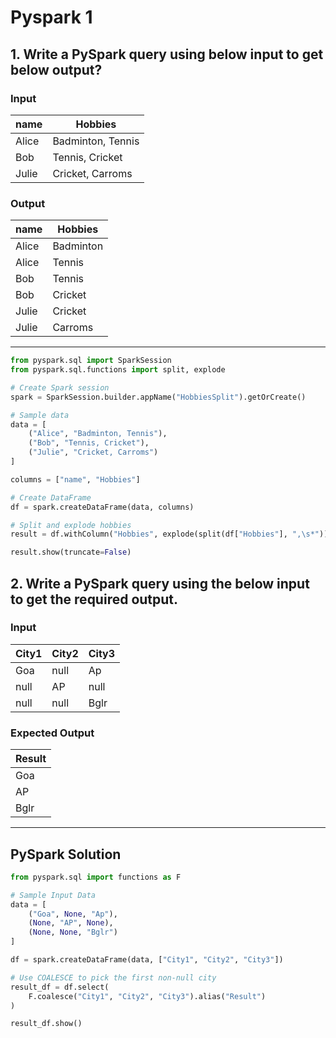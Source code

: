 # Pyspark 1

## 1. Write a PySpark query using below input to get below output?

### Input

| name  | Hobbies              |
|-------|-----------------------|
| Alice | Badminton, Tennis    |
| Bob   | Tennis, Cricket      |
| Julie | Cricket, Carroms     |

### Output

| name  | Hobbies    |
|-------|------------|
| Alice | Badminton  |
| Alice | Tennis     |
| Bob   | Tennis     |
| Bob   | Cricket    |
| Julie | Cricket    |
| Julie | Carroms    |

---

```python
from pyspark.sql import SparkSession
from pyspark.sql.functions import split, explode

# Create Spark session
spark = SparkSession.builder.appName("HobbiesSplit").getOrCreate()

# Sample data
data = [
    ("Alice", "Badminton, Tennis"),
    ("Bob", "Tennis, Cricket"),
    ("Julie", "Cricket, Carroms")
]

columns = ["name", "Hobbies"]

# Create DataFrame
df = spark.createDataFrame(data, columns)

# Split and explode hobbies
result = df.withColumn("Hobbies", explode(split(df["Hobbies"], ",\s*")))

result.show(truncate=False)
```


## 2. Write a PySpark query using the below input to get the required output.

### Input

| City1 | City2 | City3 |
|-------|-------|-------|
| Goa   | null  | Ap    |
| null  | AP    | null  |
| null  | null  | Bglr  |

### Expected Output

| Result |
|--------|
| Goa    |
| AP     |
| Bglr   |

---

## PySpark Solution

```python
from pyspark.sql import functions as F

# Sample Input Data
data = [
    ("Goa", None, "Ap"),
    (None, "AP", None),
    (None, None, "Bglr")
]

df = spark.createDataFrame(data, ["City1", "City2", "City3"])

# Use COALESCE to pick the first non-null city
result_df = df.select(
    F.coalesce("City1", "City2", "City3").alias("Result")
)

result_df.show()
```
